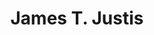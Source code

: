 ---
title: James T. Justis
aliases: 
  - /people/james-delisco-beeks
  - /people/delisco
  - /people/james-d-beeks
  - /people/james-beeks
other_names:
  - James Delisco Beeks
  - Delisco
  - James D. Beeks
  - James Beeks
layout: people
featured_image: 
featured_image_attr: 
featured_image_alt: 
featured_image_caption: 
birth_info:
  birth_name: James Beeks
details:
  IBDB: James T. Justis | james-t-justis-532383
  IMDb: James Delisco Beeks | nm1950470
Press:
- "Ross, Jacqueline. 'Singer finds approval in the footlights.' | The Florida Times-Union, City ed., sec. Lifestyle, 13 Aug. 1999, pp. E-1.": /media/news/Singer_finds_approval_in_the_footlights__Florida_Times-Union_The_Jacksonville_FL___August_13_1999__pE-1.pdf
---